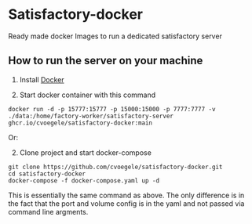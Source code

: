 # Satisfactory-docker

Ready made docker Images to run a dedicated satisfactory server

## How to run the server on your machine

1. Install [Docker](https://www.docker.com/)

2. Start docker container with this command

```shell
docker run -d -p 15777:15777 -p 15000:15000 -p 7777:7777 -v ./data:/home/factory-worker/satisfactory-server ghcr.io/cvoegele/satisfactory-docker:main
```

Or:

2. Clone project and start docker-compose

```shell
git clone https://github.com/cvoegele/satisfactory-docker.git
cd satisfactory-docker
docker-compose -f docker-compose.yaml up -d
```

This is essentially the same command as above. The only difference is in the fact that the port and volume config is in the yaml and not passed via command line argments.
